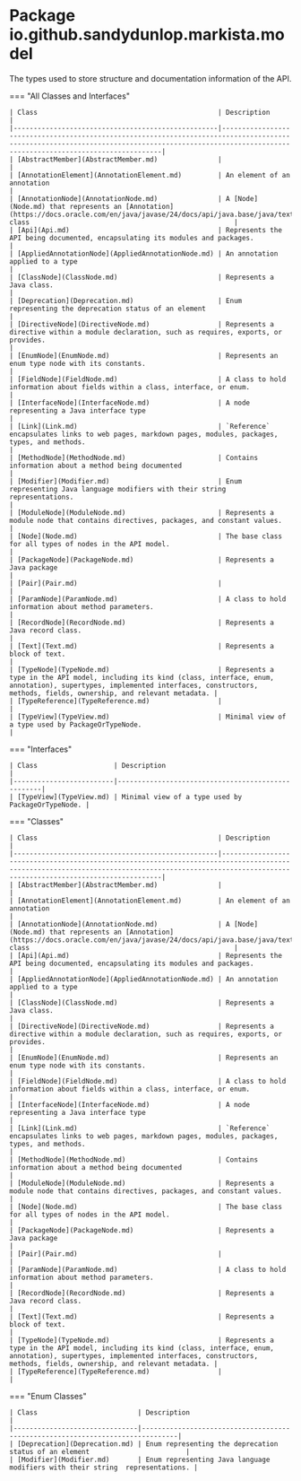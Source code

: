 
# Package io.github.sandydunlop.markista.model


The types used to store structure and documentation information of the API.

=== "All Classes and Interfaces"

    | Class                                             | Description                                                                                                                                                                                       |
    |---------------------------------------------------|---------------------------------------------------------------------------------------------------------------------------------------------------------------------------------------------------|
    | [AbstractMember](AbstractMember.md)               |                                                                                                                                                                                                   |
    | [AnnotationElement](AnnotationElement.md)         | An element of an annotation                                                                                                                                                                       |
    | [AnnotationNode](AnnotationNode.md)               | A [Node](Node.md) that represents an [Annotation](https://docs.oracle.com/en/java/javase/24/docs/api/java.base/java/text/Annotation.html) class                                                   |
    | [Api](Api.md)                                     | Represents the API being documented, encapsulating its modules and packages.                                                                                                                      |
    | [AppliedAnnotationNode](AppliedAnnotationNode.md) | An annotation applied to a type                                                                                                                                                                   |
    | [ClassNode](ClassNode.md)                         | Represents a Java class.                                                                                                                                                                          |
    | [Deprecation](Deprecation.md)                     | Enum representing the deprecation status of an element                                                                                                                                            |
    | [DirectiveNode](DirectiveNode.md)                 | Represents a directive within a module declaration, such as requires, exports, or provides.                                                                                                       |
    | [EnumNode](EnumNode.md)                           | Represents an enum type node with its constants.                                                                                                                                                  |
    | [FieldNode](FieldNode.md)                         | A class to hold information about fields within a class, interface, or enum.                                                                                                                      |
    | [InterfaceNode](InterfaceNode.md)                 | A node representing a Java interface type                                                                                                                                                         |
    | [Link](Link.md)                                   | `Reference` encapsulates links to web pages, markdown pages, modules, packages, types, and methods.                                                                                               |
    | [MethodNode](MethodNode.md)                       | Contains information about a method being documented                                                                                                                                              |
    | [Modifier](Modifier.md)                           | Enum representing Java language modifiers with their string  representations.                                                                                                                     |
    | [ModuleNode](ModuleNode.md)                       | Represents a module node that contains directives, packages, and constant values.                                                                                                                 |
    | [Node](Node.md)                                   | The base class for all types of nodes in the API model.                                                                                                                                           |
    | [PackageNode](PackageNode.md)                     | Represents a Java package                                                                                                                                                                         |
    | [Pair](Pair.md)                                   |                                                                                                                                                                                                   |
    | [ParamNode](ParamNode.md)                         | A class to hold information about method parameters.                                                                                                                                              |
    | [RecordNode](RecordNode.md)                       | Represents a Java record class.                                                                                                                                                                   |
    | [Text](Text.md)                                   | Represents a block of text.                                                                                                                                                                       |
    | [TypeNode](TypeNode.md)                           | Represents a type in the API model, including its kind (class, interface, enum, annotation), supertypes, implemented interfaces, constructors, methods, fields, ownership, and relevant metadata. |
    | [TypeReference](TypeReference.md)                 |                                                                                                                                                                                                   |
    | [TypeView](TypeView.md)                           | Minimal view of a type used by PackageOrTypeNode.                                                                                                                                                 |


=== "Interfaces"

    | Class                   | Description                                       |
    |-------------------------|---------------------------------------------------|
    | [TypeView](TypeView.md) | Minimal view of a type used by PackageOrTypeNode. |


=== "Classes"

    | Class                                             | Description                                                                                                                                                                                       |
    |---------------------------------------------------|---------------------------------------------------------------------------------------------------------------------------------------------------------------------------------------------------|
    | [AbstractMember](AbstractMember.md)               |                                                                                                                                                                                                   |
    | [AnnotationElement](AnnotationElement.md)         | An element of an annotation                                                                                                                                                                       |
    | [AnnotationNode](AnnotationNode.md)               | A [Node](Node.md) that represents an [Annotation](https://docs.oracle.com/en/java/javase/24/docs/api/java.base/java/text/Annotation.html) class                                                   |
    | [Api](Api.md)                                     | Represents the API being documented, encapsulating its modules and packages.                                                                                                                      |
    | [AppliedAnnotationNode](AppliedAnnotationNode.md) | An annotation applied to a type                                                                                                                                                                   |
    | [ClassNode](ClassNode.md)                         | Represents a Java class.                                                                                                                                                                          |
    | [DirectiveNode](DirectiveNode.md)                 | Represents a directive within a module declaration, such as requires, exports, or provides.                                                                                                       |
    | [EnumNode](EnumNode.md)                           | Represents an enum type node with its constants.                                                                                                                                                  |
    | [FieldNode](FieldNode.md)                         | A class to hold information about fields within a class, interface, or enum.                                                                                                                      |
    | [InterfaceNode](InterfaceNode.md)                 | A node representing a Java interface type                                                                                                                                                         |
    | [Link](Link.md)                                   | `Reference` encapsulates links to web pages, markdown pages, modules, packages, types, and methods.                                                                                               |
    | [MethodNode](MethodNode.md)                       | Contains information about a method being documented                                                                                                                                              |
    | [ModuleNode](ModuleNode.md)                       | Represents a module node that contains directives, packages, and constant values.                                                                                                                 |
    | [Node](Node.md)                                   | The base class for all types of nodes in the API model.                                                                                                                                           |
    | [PackageNode](PackageNode.md)                     | Represents a Java package                                                                                                                                                                         |
    | [Pair](Pair.md)                                   |                                                                                                                                                                                                   |
    | [ParamNode](ParamNode.md)                         | A class to hold information about method parameters.                                                                                                                                              |
    | [RecordNode](RecordNode.md)                       | Represents a Java record class.                                                                                                                                                                   |
    | [Text](Text.md)                                   | Represents a block of text.                                                                                                                                                                       |
    | [TypeNode](TypeNode.md)                           | Represents a type in the API model, including its kind (class, interface, enum, annotation), supertypes, implemented interfaces, constructors, methods, fields, ownership, and relevant metadata. |
    | [TypeReference](TypeReference.md)                 |                                                                                                                                                                                                   |


=== "Enum Classes"

    | Class                         | Description                                                                   |
    |-------------------------------|-------------------------------------------------------------------------------|
    | [Deprecation](Deprecation.md) | Enum representing the deprecation status of an element                        |
    | [Modifier](Modifier.md)       | Enum representing Java language modifiers with their string  representations. |


